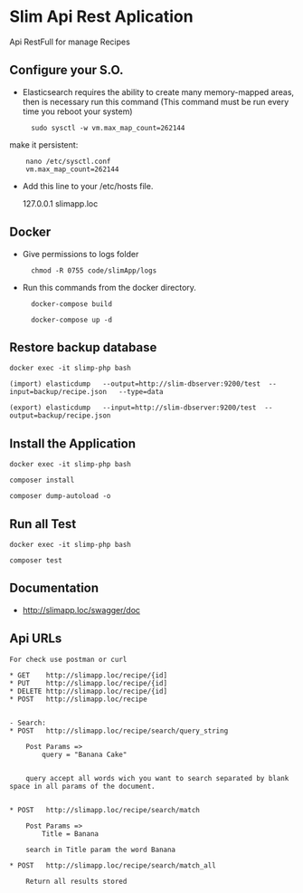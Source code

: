 # Slim Api Rest Aplication

Api RestFull for manage Recipes

## Configure your S.O.

* Elasticsearch requires the ability to create many memory-mapped areas, then is necessary run this command (This command must be run every time you reboot your system)

        sudo sysctl -w vm.max_map_count=262144

make it persistent:
    
        nano /etc/sysctl.conf
        vm.max_map_count=262144

* Add this line to your /etc/hosts file.
    
    127.0.0.1       slimapp.loc

## Docker

* Give permissions to logs folder
    
        chmod -R 0755 code/slimApp/logs
    

* Run this commands from the docker directory.

        docker-compose build
    
        docker-compose up -d

## Restore backup database

    docker exec -it slimp-php bash
        
    (import) elasticdump   --output=http://slim-dbserver:9200/test  --input=backup/recipe.json   --type=data
    
    (export) elasticdump   --input=http://slim-dbserver:9200/test  --output=backup/recipe.json
    
## Install the Application

    docker exec -it slimp-php bash
        
    composer install
    
    composer dump-autoload -o
    
## Run all Test

    docker exec -it slimp-php bash
    
    composer test

## Documentation
 
   * http://slimapp.loc/swagger/doc
   
## Api URLs
    For check use postman or curl
    
    * GET    http://slimapp.loc/recipe/{id]
    * PUT    http://slimapp.loc/recipe/{id]
    * DELETE http://slimapp.loc/recipe/{id]
    * POST   http://slimapp.loc/recipe
        
        
    - Search:
    * POST   http://slimapp.loc/recipe/search/query_string
    
        Post Params => 
            query = "Banana Cake"
        
        
        query accept all words wich you want to search separated by blank space in all params of the document.
        
        
    * POST   http://slimapp.loc/recipe/search/match
    
        Post Params => 
            Title = Banana
        
        search in Title param the word Banana
        
    * POST   http://slimapp.loc/recipe/search/match_all
        
        Return all results stored